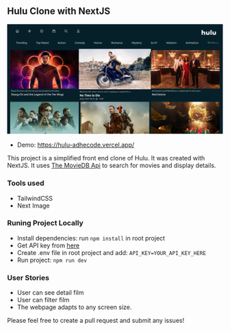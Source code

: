 ## Hulu Clone with NextJS

![screenshot image](/screenshot.png)


- Demo: <https://hulu-adhecode.vercel.app/>

This project is a simplified front end clone of Hulu. It was created with NextJS. It uses [The MovieDB Api](https://www.themoviedb.org/documentation/api) to search for movies and display details.

### Tools used

- TailwindCSS
- Next Image

### Runing Project Locally

- Install dependencies: run `npm install` in root project
- Get API key from [here](https://www.themoviedb.org/documentation/api)
- Create .env file in root project and add: `API_KEY=YOUR_API_KEY_HERE`
- Run project: `npm run dev`

### User Stories

- User can see detail film
- User can filter film
- The webpage adapts to any screen size.

Please feel free to create a pull request and submit any issues!
